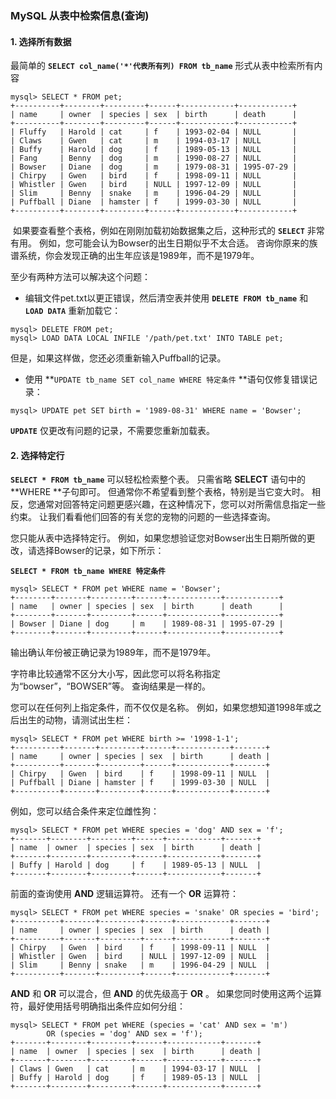 ### MySQL 从表中检索信息(查询)

#### 1. 选择所有数据

最简单的 **`SELECT col_name('*'代表所有列) FROM tb_name`** 形式从表中检索所有内容

```
mysql> SELECT * FROM pet;
+----------+--------+---------+------+------------+------------+
| name     | owner  | species | sex  | birth      | death      |
+----------+--------+---------+------+------------+------------+
| Fluffy   | Harold | cat     | f    | 1993-02-04 | NULL       |
| Claws    | Gwen   | cat     | m    | 1994-03-17 | NULL       |
| Buffy    | Harold | dog     | f    | 1989-05-13 | NULL       |
| Fang     | Benny  | dog     | m    | 1990-08-27 | NULL       |
| Bowser   | Diane  | dog     | m    | 1979-08-31 | 1995-07-29 |
| Chirpy   | Gwen   | bird    | f    | 1998-09-11 | NULL       |
| Whistler | Gwen   | bird    | NULL | 1997-12-09 | NULL       |
| Slim     | Benny  | snake   | m    | 1996-04-29 | NULL       |
| Puffball | Diane  | hamster | f    | 1999-03-30 | NULL       |
+----------+--------+---------+------+------------+------------+
```

​	如果要查看整个表格，例如在刚刚加载初始数据集之后，这种形式的 **`SELECT`** 非常有用。 例如，您可能会认为Bowser的出生日期似乎不太合适。 咨询你原来的族谱系统，你会发现正确的出生年应该是1989年，而不是1979年。

至少有两种方法可以解决这个问题：

* 编辑文件pet.txt以更正错误，然后清空表并使用 **`DELETE FROM tb_name`** 和 **`LOAD DATA`** 重新加载它：

```
mysql> DELETE FROM pet;
mysql> LOAD DATA LOCAL INFILE '/path/pet.txt' INTO TABLE pet;
```

但是，如果这样做，您还必须重新输入Puffball的记录。

* 使用 **`UPDATE tb_name SET col_name WHERE 特定条件` **语句仅修复错误记录：

```
mysql> UPDATE pet SET birth = '1989-08-31' WHERE name = 'Bowser';
```

**`UPDATE`** 仅更改有问题的记录，不需要您重新加载表。

#### 2. 选择特定行

**`SELECT * FROM tb_name`** 可以轻松检索整个表。 只需省略 **SELECT** 语句中的 **WHERE **子句即可。 但通常你不希望看到整个表格，特别是当它变大时。 相反，您通常对回答特定问题更感兴趣，在这种情况下，您可以对所需信息指定一些约束。 让我们看看他们回答的有关您的宠物的问题的一些选择查询。

您只能从表中选择特定行。 例如，如果您想验证您对Bowser出生日期所做的更改，请选择Bowser的记录，如下所示：

**`SELECT * FROM tb_name WHERE 特定条件`**

```
mysql> SELECT * FROM pet WHERE name = 'Bowser';
+--------+-------+---------+------+------------+------------+
| name   | owner | species | sex  | birth      | death      |
+--------+-------+---------+------+------------+------------+
| Bowser | Diane | dog     | m    | 1989-08-31 | 1995-07-29 |
+--------+-------+---------+------+------------+------------+
```

输出确认年份被正确记录为1989年，而不是1979年。

字符串比较通常不区分大小写，因此您可以将名称指定为“bowser”，“BOWSER”等。 查询结果是一样的。

您可以在任何列上指定条件，而不仅仅是名称。 例如，如果您想知道1998年或之后出生的动物，请测试出生栏：

```
mysql> SELECT * FROM pet WHERE birth >= '1998-1-1';
+----------+-------+---------+------+------------+-------+
| name     | owner | species | sex  | birth      | death |
+----------+-------+---------+------+------------+-------+
| Chirpy   | Gwen  | bird    | f    | 1998-09-11 | NULL  |
| Puffball | Diane | hamster | f    | 1999-03-30 | NULL  |
+----------+-------+---------+------+------------+-------+
```

例如，您可以结合条件来定位雌性狗：

```
mysql> SELECT * FROM pet WHERE species = 'dog' AND sex = 'f';
+-------+--------+---------+------+------------+-------+
| name  | owner  | species | sex  | birth      | death |
+-------+--------+---------+------+------------+-------+
| Buffy | Harold | dog     | f    | 1989-05-13 | NULL  |
+-------+--------+---------+------+------------+-------+
```

前面的查询使用 **AND** 逻辑运算符。 还有一个 **OR** 运算符：

```
mysql> SELECT * FROM pet WHERE species = 'snake' OR species = 'bird';
+----------+-------+---------+------+------------+-------+
| name     | owner | species | sex  | birth      | death |
+----------+-------+---------+------+------------+-------+
| Chirpy   | Gwen  | bird    | f    | 1998-09-11 | NULL  |
| Whistler | Gwen  | bird    | NULL | 1997-12-09 | NULL  |
| Slim     | Benny | snake   | m    | 1996-04-29 | NULL  |
+----------+-------+---------+------+------------+-------+
```

**AND** 和 **OR** 可以混合，但 **AND** 的优先级高于 **OR** 。 如果您同时使用这两个运算符，最好使用括号明确指出条件应如何分组：

```
mysql> SELECT * FROM pet WHERE (species = 'cat' AND sex = 'm')
		OR (species = 'dog' AND sex = 'f');
+-------+--------+---------+------+------------+-------+
| name  | owner  | species | sex  | birth      | death |
+-------+--------+---------+------+------------+-------+
| Claws | Gwen   | cat     | m    | 1994-03-17 | NULL  |
| Buffy | Harold | dog     | f    | 1989-05-13 | NULL  |
+-------+--------+---------+------+------------+-------+
```

